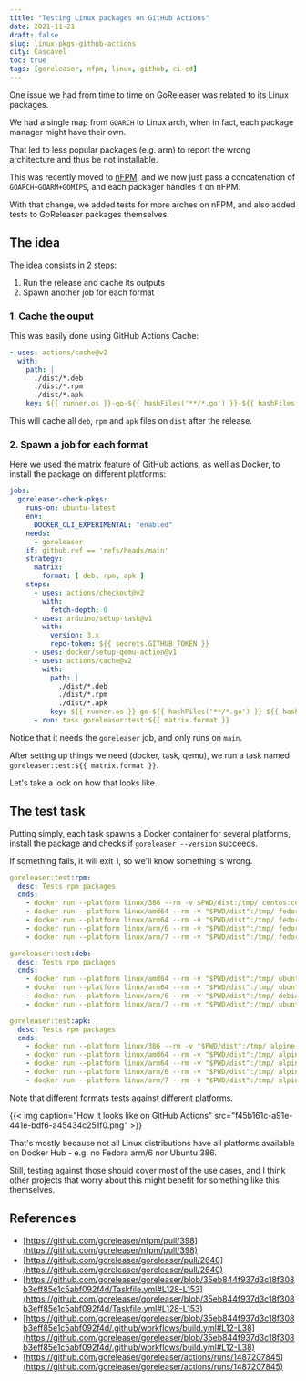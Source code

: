 ```yaml
---
title: "Testing Linux packages on GitHub Actions"
date: 2021-11-21
draft: false
slug: linux-pkgs-github-actions
city: Cascavel
toc: true
tags: [goreleaser, nfpm, linux, github, ci-cd]
---
```


One issue we had from time to time on GoReleaser was related to its Linux packages.

We had a single map from `GOARCH` to Linux arch, when in fact, each package manager might have their own.

That led to less popular packages (e.g. arm) to report the wrong architecture and thus be not installable. 

This was recently moved to [nFPM](https://nfpm.goreleaser.com), and we now just pass a concatenation of `GOARCH+GOARM+GOMIPS`, and each packager handles it on nFPM.

With that change, we added tests for more arches on nFPM, and also added tests to GoReleaser packages themselves.

## The idea

The idea consists in 2 steps:

1. Run the release and cache its outputs
2. Spawn another job for each format

### 1. Cache the ouput

This was easily done using GitHub Actions Cache:

```yaml
- uses: actions/cache@v2
  with:
    path: |
      ./dist/*.deb
      ./dist/*.rpm
      ./dist/*.apk
    key: ${{ runner.os }}-go-${{ hashFiles('**/*.go') }}-${{ hashFiles('**/go.sum') }}
```

This will cache all `deb`, `rpm` and `apk` files on `dist` after the release.

### 2. Spawn a job for each format

Here we used the matrix feature of GitHub actions, as well as Docker, to install the package on different platforms:

```yaml
jobs:
  goreleaser-check-pkgs:
    runs-on: ubuntu-latest
    env:
      DOCKER_CLI_EXPERIMENTAL: "enabled"
    needs:
      - goreleaser
    if: github.ref == 'refs/heads/main'
    strategy:
      matrix:
        format: [ deb, rpm, apk ]
    steps:
      - uses: actions/checkout@v2
        with:
          fetch-depth: 0
      - uses: arduino/setup-task@v1
        with:
          version: 3.x
          repo-token: ${{ secrets.GITHUB_TOKEN }}
      - uses: docker/setup-qemu-action@v1
      - uses: actions/cache@v2
        with:
          path: |
            ./dist/*.deb
            ./dist/*.rpm
            ./dist/*.apk
          key: ${{ runner.os }}-go-${{ hashFiles('**/*.go') }}-${{ hashFiles('**/go.sum') }}
      - run: task goreleaser:test:${{ matrix.format }}
```

Notice that it needs the `goreleaser` job, and only runs on `main`.

After setting up things we need (docker, task, qemu), we run a task named `goreleaser:test:${{ matrix.format }}`.

Let's take a look on how that looks like.

## The test task

Putting simply, each task spawns a Docker container for several platforms, install the package and checks if `goreleaser --version` succeeds.

If something fails, it will exit 1, so we'll know something is wrong.

```yaml
goreleaser:test:rpm:
  desc: Tests rpm packages
  cmds:
    - docker run --platform linux/386 --rm -v $PWD/dist:/tmp/ centos:centos7 sh -c 'rpm --nodeps -ivh /tmp/goreleaser-*.i386.rpm && goreleaser --version'
    - docker run --platform linux/amd64 --rm -v "$PWD/dist":/tmp/ fedora sh -c 'rpm --nodeps -ivh /tmp/goreleaser-*.x86_64.rpm && goreleaser --version'
    - docker run --platform linux/arm64 --rm -v "$PWD/dist":/tmp/ fedora sh -c 'rpm --nodeps -ivh /tmp/goreleaser-*.aarch64.rpm && goreleaser --version'
    - docker run --platform linux/arm/6 --rm -v "$PWD/dist":/tmp/ fedora sh -c 'rpm --nodeps -ivh /tmp/goreleaser-*.armv6hl.rpm && goreleaser --version'
    - docker run --platform linux/arm/7 --rm -v "$PWD/dist":/tmp/ fedora sh -c 'rpm --nodeps -ivh /tmp/goreleaser-*.armv7hl.rpm && goreleaser --version'

goreleaser:test:deb:
  desc: Tests rpm packages
  cmds:
    - docker run --platform linux/amd64 --rm -v "$PWD/dist":/tmp/ ubuntu bash -c 'dpkg --ignore-depends=git -i /tmp/goreleaser*_amd64.deb && goreleaser --version'
    - docker run --platform linux/arm64 --rm -v "$PWD/dist":/tmp/ ubuntu bash -c 'dpkg --ignore-depends=git -i /tmp/goreleaser*_arm64.deb && goreleaser --version'
    - docker run --platform linux/arm/6 --rm -v "$PWD/dist":/tmp/ debian bash -c 'dpkg --ignore-depends=git -i /tmp/goreleaser*_armel.deb && goreleaser --version'
    - docker run --platform linux/arm/7 --rm -v "$PWD/dist":/tmp/ ubuntu bash -c 'dpkg --ignore-depends=git -i /tmp/goreleaser*_armhf.deb && goreleaser --version'

goreleaser:test:apk:
  desc: Tests rpm packages
  cmds:
    - docker run --platform linux/386 --rm -v "$PWD/dist":/tmp/ alpine ash -c 'apk add --allow-untrusted -U /tmp/goreleaser*_x86.apk && goreleaser --version'
    - docker run --platform linux/amd64 --rm -v "$PWD/dist":/tmp/ alpine ash -c 'apk add --allow-untrusted -U /tmp/goreleaser*_x86_64.apk && goreleaser --version'
    - docker run --platform linux/arm64 --rm -v "$PWD/dist":/tmp/ alpine ash -c 'apk add --allow-untrusted -U /tmp/goreleaser*_aarch64.apk && goreleaser --version'
    - docker run --platform linux/arm/6 --rm -v "$PWD/dist":/tmp/ alpine ash -c 'apk add --allow-untrusted -U /tmp/goreleaser*_armhf.apk && goreleaser --version'
    - docker run --platform linux/arm/7 --rm -v "$PWD/dist":/tmp/ alpine ash -c 'apk add --allow-untrusted -U /tmp/goreleaser*_armv7.apk && goreleaser --version'
```

Note that different formats tests against different platforms.

{{< img caption="How it looks like on GitHub Actions" src="f45b161c-a91e-441e-bdf6-a45434c251f0.png" >}}

That's mostly because not all Linux distributions have all platforms available on Docker Hub - e.g. no Fedora arm/6 nor Ubuntu 386.

Still, testing against those should cover most of the use cases, and I think other projects that worry about this might benefit for something like this themselves.

## References

- [https://github.com/goreleaser/nfpm/pull/398](https://github.com/goreleaser/nfpm/pull/398)
- [https://github.com/goreleaser/goreleaser/pull/2640](https://github.com/goreleaser/goreleaser/pull/2640)
- [https://github.com/goreleaser/goreleaser/blob/35eb844f937d3c18f308b3eff85e1c5abf092f4d/Taskfile.yml#L128-L153](https://github.com/goreleaser/goreleaser/blob/35eb844f937d3c18f308b3eff85e1c5abf092f4d/Taskfile.yml#L128-L153)
- [https://github.com/goreleaser/goreleaser/blob/35eb844f937d3c18f308b3eff85e1c5abf092f4d/.github/workflows/build.yml#L12-L38](https://github.com/goreleaser/goreleaser/blob/35eb844f937d3c18f308b3eff85e1c5abf092f4d/.github/workflows/build.yml#L12-L38)
- [https://github.com/goreleaser/goreleaser/actions/runs/1487207845](https://github.com/goreleaser/goreleaser/actions/runs/1487207845)
